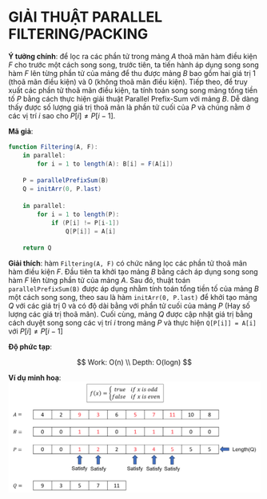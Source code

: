 # GIẢI THUẬT PARALLEL FILTERING/PACKING

**Ý tưởng chính**: để lọc ra các phần tử trong mảng $A$ thoã mãn hàm điều kiện $F$ cho trước một cách song song, trước tiên, ta tiến hành áp dụng song song hàm $F$ lên từng phần tử của mảng để thu được mảng $B$ bao gồm hai giá trị 1 (thoã mãn điều kiện) và 0 (không thoã mãn điều kiện). Tiếp theo, để truy xuất các phần tử thoã mãn điều kiện, ta tính toán song song mảng tổng tiền tố $P$ bằng cách thực hiện giải thuật Parallel Prefix-Sum với mảng $B$. Dễ dàng thấy được số lượng giá trị thoã mãn là phần tử cuối của $P$ và chúng nằm ở các vị trí $i$ sao cho $P[i] \ne P[i-1]$.

**Mã giả**:
```actionscript
function Filtering(A, F):
    in parallel: 
        for i = 1 to length(A): B[i] = F(A[i])
    
    P = parallelPrefixSum(B)
    Q = initArr(0, P.last)
    
    in parallel:
        for i = 1 to length(P):
            if (P[i] != P[i-1])
                Q[P[i]] = A[i]

    return Q
```

**Giải thích**: hàm `Filtering(A, F)` có chức năng lọc các phần tử thoã mãn hàm điều kiện $F$. Đầu tiên ta khởi tạo mảng $B$ bằng cách áp dụng song song hàm $F$ lên từng phần tử của mảng $A$. Sau đó, thuật toán `parallelPrefixSum(B)` được áp dụng nhằm tính toán tổng tiền tố của mảng $B$ một cách song song, theo sau là hàm `initArr(0, P.last)` để khởi tạo mảng $Q$ với các giá trị 0 và có độ dài bằng với phần tử cuối của mảng $P$ (Hay số lượng các giá trị thoã mãn). Cuối cùng, mảng $Q$ được cập nhật giá trị bằng cách duyệt song song các vị trí $i$ trong mảng $P$ và thực hiện `Q[P[i]] = A[i]` với $P[i] \ne P[i-1]$ 

**Độ phức tạp**:

$$
Work: O(n) \\
Depth: O(logn)
$$

**Ví dụ minh hoạ**:
![alt text](filtering.png)